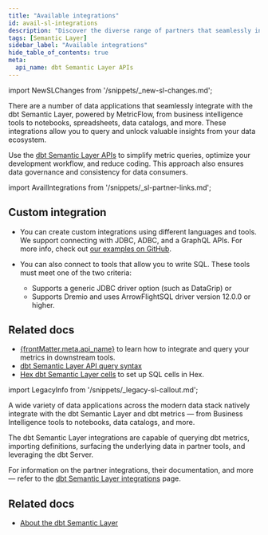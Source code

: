 ```yaml
---
title: "Available integrations"
id: avail-sl-integrations
description: "Discover the diverse range of partners that seamlessly integrate with the powerful dbt Semantic Layer, allowing you to query and unlock valuable insights from your data ecosystem."
tags: [Semantic Layer]
sidebar_label: "Available integrations"
hide_table_of_contents: true
meta:
  api_name: dbt Semantic Layer APIs
---
```


<VersionBlock firstVersion="1.6">

import NewSLChanges from '/snippets/_new-sl-changes.md';

<NewSLChanges />


There are a number of data applications that seamlessly integrate with the dbt Semantic Layer, powered by MetricFlow, from business intelligence tools to notebooks, spreadsheets, data catalogs, and more. These integrations allow you to query and unlock valuable insights from your data ecosystem.

Use the [dbt Semantic Layer APIs](/docs/dbt-cloud-apis/sl-api-overview) to simplify metric queries, optimize your development workflow, and reduce coding. This approach also ensures data governance and consistency for data consumers.

import AvailIntegrations from '/snippets/_sl-partner-links.md';

<AvailIntegrations/>

## Custom integration

- You can create custom integrations using different languages and tools. We support connecting with JDBC, ADBC, and a GraphQL APIs. For more info, check out [our examples on GitHub](https://github.com/dbt-labs/example-semantic-layer-clients/).
- You can also connect to tools that allow you to write SQL. These tools must meet one of the two criteria:
  
    - Supports a generic JDBC driver option (such as DataGrip) or
    - Supports Dremio and uses ArrowFlightSQL driver version 12.0.0 or higher.

## Related docs

- <span><a href="https://docs.getdbt.com/docs/dbt-cloud-apis/sl-api-overview" target="_self">{frontMatter.meta.api_name}</a></span> to learn how to integrate and query your metrics in downstream tools.
- [dbt Semantic Layer API query syntax](/docs/dbt-cloud-apis/sl-jdbc#querying-the-api-for-metric-metadata) 
- [Hex dbt Semantic Layer cells](https://learn.hex.tech/docs/logic-cell-types/transform-cells/dbt-metrics-cells) to set up SQL cells in Hex.

</VersionBlock>

<VersionBlock lastVersion="1.5">

import LegacyInfo from '/snippets/_legacy-sl-callout.md';

<LegacyInfo />

A wide variety of data applications across the modern data stack natively integrate with the dbt Semantic Layer and dbt metrics &mdash; from Business Intelligence tools to notebooks, data catalogs, and more.

The dbt Semantic Layer integrations are capable of querying dbt metrics, importing definitions, surfacing the underlying data in partner tools, and leveraging the dbt Server. 

For information on the partner integrations, their documentation, and more &mdash; refer to the [dbt Semantic Layer integrations](https://www.getdbt.com/product/semantic-layer-integrations) page.

<Lightbox src="/img/docs/dbt-cloud/semantic-layer/sl_architecture.png" width="75%" title="The universal dbt Semantic Layer connecting to integration tools."/>

## Related docs

- [About the dbt Semantic Layer](/docs/use-dbt-semantic-layer/dbt-sl)

</VersionBlock>
